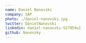 ```yaml
---
name: Daniel Nanovski
company: SAP
photo: ./daniel-nanovski.jpg
twitter: DanielNanovski
linkedin: daniel-nanovski-527959a1
github: Nanovsky
---
```

